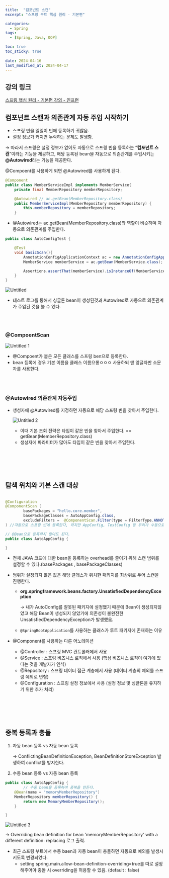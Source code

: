 ```yaml
---
title:  "컴포넌트 스캔"
excerpt: "스프링 부트 핵심 원리 - 기본편"

categories:
  - Spring
tags:
  - [Spring, Java, OOP]

toc: true
toc_sticky: true
 
date: 2024-04-16
last_modified_at: 2024-04-17
---
```


## 강의 링크
[스프링 핵심 원리 - 기본편 강의 - 인프런](https://www.inflearn.com/course/스프링-핵심-원리-기본편/dashboard)

## 컴포넌트 스캔과 의존관계 자동 주입 시작하기

- 스프링 빈을 일일이 빈에 등록하기 귀찮음.
- 설정 정보가 커지면 누락하는 문제도 발생함.

→ 따라서 스프링은 설정 정보가 없어도 자동으로 스프링 빈을 등록하는 “**컴포넌트 스캔**”이라는 기능을 제공하고, 해당 등록된 bean을 자동으로 의존관계를 주입시키는 **@Autowired**라는 기능을 제공한다.

@Compoent를 사용하게 되면 @Autowired를 사용하게 된다.

```java
@Component
public class MemberServiceImpl implements MemberService{
    private final MemberRepository memberRepository;

    @Autowired // ac.getBean(MemberRepository.class)
    public MemberServiceImpl(MemberRepository memberRepository) {
        this.memberRepository = memberRepository;
    }
```

- @Autowired는 ac.getBean(MemberRepository.class)와 역할이 비슷하며 자동으로 의존관계를 주입한다.

```java
public class AutoConfigTest {

    @Test
    void basicScan(){
        AnnotationConfigApplicationContext ac = new AnnotationConfigApplicationContext(AutoAppConfig.class);
        MemberService memberService = ac.getBean(MemberService.class);

        Assertions.assertThat(memberService).isInstanceOf(MemberService.class);
    }
}
```

![Untitled](https://github.com/Jedo0224/Jedo0224.github.io/assets/90050514/c39213ba-611c-43a5-b93f-a787a8b961da)


- 테스트 로그를 통해서 싱글톤 bean이 생성된것과 Autowired로 자동으로 의존관계가 주입된 것을 볼 수 있다.

<br/>
<br/>

### @CompoentScan

![Untitled 1](https://github.com/Jedo0224/Jedo0224.github.io/assets/90050514/a9aef594-7da4-4d99-989b-68446e1ccb0e)


- @Compoent가 붙은 모든 클래스를 스프링 ben으로 등록한다.
- bean 등록에 경우 기본 이름을 클래스 이름으롱ㅇㅇㅇ 사용하되 맨 앞글자만 소문자를 사용한다.

<br/>
<br/>

### @Autowired 의존관계 자동주입

- 생성자에 @Autowired를 지정하면 자동으로 해당 스프링 빈을 찾아서 주입한다.
    
    ![Untitled 2](https://github.com/Jedo0224/Jedo0224.github.io/assets/90050514/e0e04223-7cae-4470-b12e-c9f781209121)

    
    - 이때 기본 조회 전략은 타입이 같은 빈을 찾아서 주입한다. == getBean(MemberRepository.class)
    - 생성자에 파라미터가 많아도 타입이 같은 빈을 찾아서 주입한다.

<br/>
<br/>
<br/>
<br/>

## 탐색 위치와 기본 스캔 대상

```java

@Configuration
@ComponentScan (
        basePackages = "hello.core.member",
        basePackageClasses = AutoAppConfig.class,
        excludeFilters =  @ComponentScan.Filter(type = FilterType.ANNOTATION, classes = Configuration.class)
) //자동으로 스프링 빈에 등록한다, 하지만 AppConfig, TestConfig 등 우리가 수동으로 스프링 빈에 등록한 @Configuration class들을 제외한다 제외한다.

// @Bean으로 등록하지 않아도 된다.
public class AutoAppConfig {

}

```

- 전체 JAVA 코드에 대한 bean을 등록하는 overhead를 줄이기 위해 스캔 범위를 설정할 수 있다.(basePackages , basePackageClasses)
- 범위가 설정되지 않은 값은 해당 클래스가 위치한 패키지를 최상위로 두어 스캔을 진행한다.
    - **org.springframework.beans.factory.UnsatisfiedDependencyException**
        
        → 내가 AutoConfig를 잘못된 패키지에 설정했기 때문에 Bean이 생성되지않았고 해당 Bean이 생성되지 않았기에 의존성이 불완전한 UnsatisfiedDependencyException가 발생했음.
        
    - `@SpringBootApplication`를 사용하는 클래스가 루트 패키지에 존재하는 이유

- @Component를 사용하는 다른 어노테이션
    - @Controller : 스프링 MVC 컨트롤러에서 사용
    - @Service : 스프링 비즈니스 로직에서 사용 (핵심 비즈니스 로직이 여기에 있다는 것을 개발자가 인식)
    - @Repository : 스프링 데이터 접근 계층에서 사용 (데이터 계층의 예외를 스프링 예외로 변형)
    - @Configuration : 스프링 설정 정보에서 사용 (설정 정보 및 싱글톤을 유지하기 위한 추가 처리)

<br/>
<br/>
<br/>
<br/>

## 중복 등록과 충돌

1. 자동 bean 등록 vs 자동 bean 등록
    
    → ConflictingBeanDefinitionException, BeanDefinitionStoreException 발생하여 conflict를 방지한다.
    
2. 수동 bean 등록 vs 자동 bean 등록

```java
public class AutoAppConfig {
		// 수동 bean을 등록하여 중복을 만든다.
    @Bean(name = "memoryMemberRepository")
    MemberRepository memberRepository() {
        return new MemoryMemberRepository();
    }

}
```

![Untitled 3](https://github.com/Jedo0224/Jedo0224.github.io/assets/90050514/9e2c6dee-b5f6-4ca6-b1ed-7563217e31d9)


→ Overriding bean definition for bean 'memoryMemberRepository' with a different definition: replacing 로그 출력.

- 최근 스프링 부트에서 수동 baen과 자동 bean이 충돌하면 자동으로 예외를 발생시키도록 변경되었다.
    - setting spring.main.allow-bean-definition-overriding=true를 따로 설정해주어야 충돌 시 overriding을 허용할 수 있음. (default : false)
